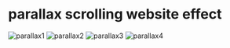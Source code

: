 # parallax scrolling website effect

![parallax1](https://github.com/user-attachments/assets/c7c37b3e-a6bd-496d-a17f-19cd68f7476f)
![parallax2](https://github.com/user-attachments/assets/0cfb7cb2-285e-4e9e-8f65-830878785d3d)
![parallax3](https://github.com/user-attachments/assets/2185390f-9df9-4abd-a76b-7153baef8af4)
![parallax4](https://github.com/user-attachments/assets/c73ba522-28c7-4010-aded-58eb2a164dea)
